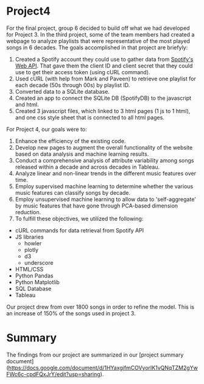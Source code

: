 # Project4
For the final project, group 6 decided to build off what we had developed for Project 3. In the third project, some of the team members had created a webpage to analyze playlists that were representative of the most played songs in 6 decades. The goals accomplished in that project are briefyly:
1. Created a Spotify account they could use to gather data from [Spotify's Web API](https://developer.spotify.com/documentation/web-api). That gave them the client ID and client secret that they could use to get their access token (using cURL command).
2. Used cURL (with help from Mark and Paveen) to retrieve one playlist for each decade (50s through 00s) by playlist ID.
3. Converted data to a SQLite database.
4. Created an app to connect the SQLite DB (SpotifyDB) to the javascript and html.
5. Created 3 javascript files, which linked to 3 html pages (1 js to 1 html), and one css style sheet that is connected to all html pages.

 
For Project 4, our goals were to:
1. Enhance the efficiency of the existing code.
2. Develop new pages to augment the overall functionality of the website based on data analysis and machine learning results.
3. Conduct a comprehensive analysis of attribute variability among songs released within a decade and across decades in Tableau.
4. Analyze linear and non-linear trends in the different music features over time.
5. Employ supervised machine learning to determine whether the various music features can classify songs by decade.
6. Employ unsupervised machine learning to allow data to 'self-aggregate' by music features that have gone through PCA-based dimension reduction.
7. To fulfill these objectives, we utilized the following:
* cURL commands for data retrieval from Spotify API
* JS libraries
   * howler
   * plotly
   * d3
   * underscore
* HTML/CSS
* Python Pandas
* Python Matplotlib
* SQL Database
* Tableau
   
Our project drew from over 1800 songs in order to refine the model. This is an increase of 150% of the songs used in project 3.  

# Summary
The findings from our project are summarized in our [project summary document] (https://docs.google.com/document/d/1HYaxgifmCOVyorIK1vQNqTZM2gYwFWc6c-cpdFQxJrY/edit?usp=sharing).





